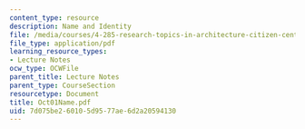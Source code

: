 ```yaml
---
content_type: resource
description: Name and Identity
file: /media/courses/4-285-research-topics-in-architecture-citizen-centered-design-of-open-governance-systems-fall-2002/7d075be260105d9577ae6d2a20594130_Oct01Name.pdf
file_type: application/pdf
learning_resource_types:
- Lecture Notes
ocw_type: OCWFile
parent_title: Lecture Notes
parent_type: CourseSection
resourcetype: Document
title: Oct01Name.pdf
uid: 7d075be2-6010-5d95-77ae-6d2a20594130
---
```

